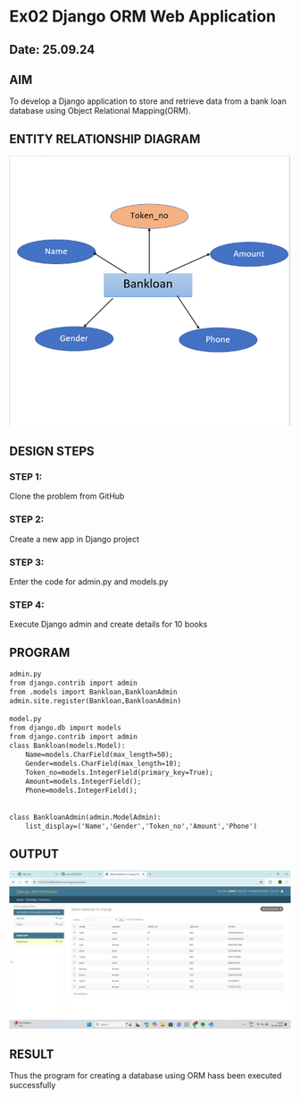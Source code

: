 
# Ex02 Django ORM Web Application
## Date: 25.09.24

## AIM
To develop a Django application to store and retrieve data from a bank loan database using Object Relational Mapping(ORM).

## ENTITY RELATIONSHIP DIAGRAM
![alt text](image.png)

## DESIGN STEPS

### STEP 1:
Clone the problem from GitHub

### STEP 2:
Create a new app in Django project

### STEP 3:
Enter the code for admin.py and models.py

### STEP 4:
Execute Django admin and create details for 10 books

## PROGRAM

```
admin.py
from django.contrib import admin
from .models import Bankloan,BankloanAdmin
admin.site.register(Bankloan,BankloanAdmin)

model.py
from django.db import models
from django.contrib import admin
class Bankloan(models.Model):
    Name=models.CharField(max_length=50);
    Gender=models.CharField(max_length=10);
    Token_no=models.IntegerField(primary_key=True);
    Amount=models.IntegerField();
    Phone=models.IntegerField();


class BankloanAdmin(admin.ModelAdmin):
    list_display=('Name','Gender','Token_no','Amount','Phone')

```

## OUTPUT

![alt text](<Screenshot (156).png>)



## RESULT
Thus the program for creating a database using ORM hass been executed successfully
